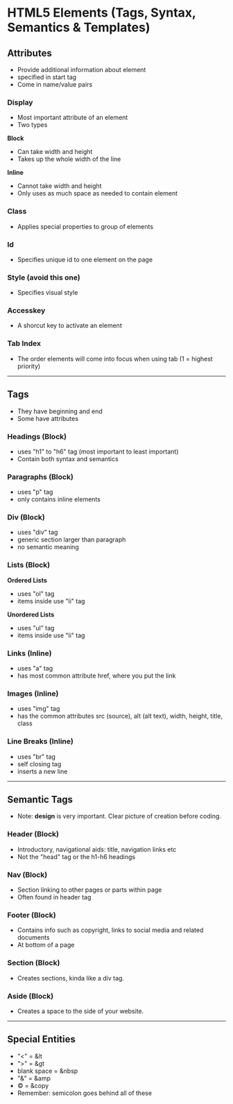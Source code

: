 # HTML5 Elements (Tags, Syntax, Semantics & Templates)

## Attributes
- Provide additional information about element
- specified in start tag
- Come in name/value pairs

### Display
- Most important attribute of an element
- Two types

**Block**
- Can take width and height
- Takes up the whole width of the line

**Inline**
- Cannot take width and height
- Only uses as much space as needed to contain element

### Class
- Applies special properties to group of elements

### Id
- Specifies unique id to one element on the page

### Style (avoid this one)
- Specifies visual style

### Accesskey
- A shorcut key to activate an element

### Tab Index
- The order elements will come into focus when using tab (1 = highest priority)

______________________________________________________________________

## Tags
- They have beginning and end
- Some have attributes 

### Headings (Block)
- uses "h1" to "h6" tag (most important to least important)
- Contain both syntax and semantics

### Paragraphs (Block)
- uses "p" tag
- only contains inline elements

### Div (Block)
- uses "div" tag
- generic section larger than paragraph
- no semantic meaning

### Lists (Block)

**Ordered Lists**
- uses "ol" tag
- items inside use "li" tag

**Unordered Lists**
- uses "ul" tag
- items inside use "li" tag

### Links (Inline)
- uses "a" tag
- has most common attribute href, where you put the link

### Images (Inline)
- uses "img" tag
- has the common attributes src (source), alt (alt text), width, height, title, class

### Line Breaks (Inline)
- uses "br" tag
- self closing tag
- inserts a new line

_______________________________________

## Semantic Tags
- Note: **design** is very important. Clear picture of creation before coding.

### Header (Block)
- Introductory, navigational aids: title, navigation links etc
- Not the "head" tag or the h1-h6 headings

### Nav (Block)
- Section linking to other pages or parts within page
- Often found in header tag

### Footer (Block)
- Contains info such as copyright, links to social media and related documents
- At bottom of a page

### Section (Block)
- Creates sections, kinda like a div tag.

### Aside (Block)
- Creates a space to the side of your website.

_______________________________________

## Special Entities
- "<" = &lt
- ">" = &gt
- blank space = &nbsp
- "&" = &amp
- &copy; = &copy
- Remember: semicolon goes behind all of these







